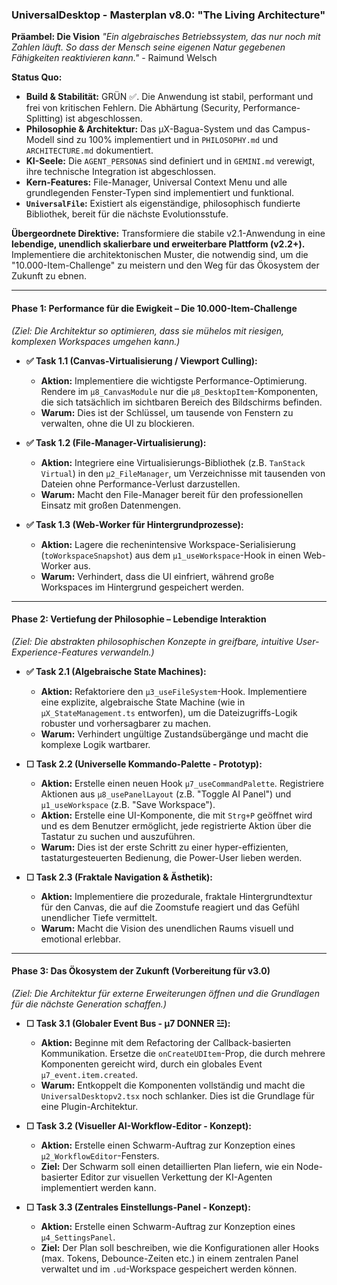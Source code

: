 ### **UniversalDesktop - Masterplan v8.0: "The Living Architecture"**

**Präambel: Die Vision**
*"Ein algebraisches Betriebssystem, das nur noch mit Zahlen läuft. So dass der Mensch seine eigenen Natur gegebenen Fähigkeiten reaktivieren kann."* - Raimund Welsch

**Status Quo:**
- **Build & Stabilität:** GRÜN ✅. Die Anwendung ist stabil, performant und frei von kritischen Fehlern. Die Abhärtung (Security, Performance-Splitting) ist abgeschlossen.
- **Philosophie & Architektur:** Das μX-Bagua-System und das Campus-Modell sind zu 100% implementiert und in `PHILOSOPHY.md` und `ARCHITECTURE.md` dokumentiert.
- **KI-Seele:** Die `AGENT_PERSONAS` sind definiert und in `GEMINI.md` verewigt, ihre technische Integration ist abgeschlossen.
- **Kern-Features:** File-Manager, Universal Context Menu und alle grundlegenden Fenster-Typen sind implementiert und funktional.
- **`UniversalFile`:** Existiert als eigenständige, philosophisch fundierte Bibliothek, bereit für die nächste Evolutionsstufe.

**Übergeordnete Direktive:**
Transformiere die stabile v2.1-Anwendung in eine **lebendige, unendlich skalierbare und erweiterbare Plattform (v2.2+).** Implementiere die architektonischen Muster, die notwendig sind, um die "10.000-Item-Challenge" zu meistern und den Weg für das Ökosystem der Zukunft zu ebnen.

---

#### **Phase 1: Performance für die Ewigkeit – Die 10.000-Item-Challenge**
*(Ziel: Die Architektur so optimieren, dass sie mühelos mit riesigen, komplexen Workspaces umgehen kann.)*

*   **✅ Task 1.1 (Canvas-Virtualisierung / Viewport Culling):**
    *   **Aktion:** Implementiere die wichtigste Performance-Optimierung. Rendere im `μ8_CanvasModule` nur die `μ8_DesktopItem`-Komponenten, die sich tatsächlich im sichtbaren Bereich des Bildschirms befinden.
    *   **Warum:** Dies ist der Schlüssel, um tausende von Fenstern zu verwalten, ohne die UI zu blockieren.

*   **✅ Task 1.2 (File-Manager-Virtualisierung):**
    *   **Aktion:** Integriere eine Virtualisierungs-Bibliothek (z.B. `TanStack Virtual`) in den `μ2_FileManager`, um Verzeichnisse mit tausenden von Dateien ohne Performance-Verlust darzustellen.
    *   **Warum:** Macht den File-Manager bereit für den professionellen Einsatz mit großen Datenmengen.

*   **✅ Task 1.3 (Web-Worker für Hintergrundprozesse):**
    *   **Aktion:** Lagere die rechenintensive Workspace-Serialisierung (`toWorkspaceSnapshot`) aus dem `μ1_useWorkspace`-Hook in einen Web-Worker aus.
    *   **Warum:** Verhindert, dass die UI einfriert, während große Workspaces im Hintergrund gespeichert werden.

---
#### **Phase 2: Vertiefung der Philosophie – Lebendige Interaktion**
*(Ziel: Die abstrakten philosophischen Konzepte in greifbare, intuitive User-Experience-Features verwandeln.)*

*   **✅ Task 2.1 (Algebraische State Machines):**
    *   **Aktion:** Refaktoriere den `μ3_useFileSystem`-Hook. Implementiere eine explizite, algebraische State Machine (wie in `μX_StateManagement.ts` entworfen), um die Dateizugriffs-Logik robuster und vorhersagbarer zu machen.
    *   **Warum:** Verhindert ungültige Zustandsübergänge und macht die komplexe Logik wartbarer.

*   **☐ Task 2.2 (Universelle Kommando-Palette - Prototyp):**
    *   **Aktion:** Erstelle einen neuen Hook `μ7_useCommandPalette`. Registriere Aktionen aus `μ8_usePanelLayout` (z.B. "Toggle AI Panel") und `μ1_useWorkspace` (z.B. "Save Workspace").
    *   **Aktion:** Erstelle eine UI-Komponente, die mit `Strg+P` geöffnet wird und es dem Benutzer ermöglicht, jede registrierte Aktion über die Tastatur zu suchen und auszuführen.
    *   **Warum:** Dies ist der erste Schritt zu einer hyper-effizienten, tastaturgesteuerten Bedienung, die Power-User lieben werden.

*   **☐ Task 2.3 (Fraktale Navigation & Ästhetik):**
    *   **Aktion:** Implementiere die prozedurale, fraktale Hintergrundtextur für den Canvas, die auf die Zoomstufe reagiert und das Gefühl unendlicher Tiefe vermittelt.
    *   **Warum:** Macht die Vision des unendlichen Raums visuell und emotional erlebbar.

---
#### **Phase 3: Das Ökosystem der Zukunft (Vorbereitung für v3.0)**
*(Ziel: Die Architektur für externe Erweiterungen öffnen und die Grundlagen für die nächste Generation schaffen.)*

*   **☐ Task 3.1 (Globaler Event Bus - μ7 DONNER ☳):**
    *   **Aktion:** Beginne mit dem Refactoring der Callback-basierten Kommunikation. Ersetze die `onCreateUDItem`-Prop, die durch mehrere Komponenten gereicht wird, durch ein globales Event `μ7_event.item.created`.
    *   **Warum:** Entkoppelt die Komponenten vollständig und macht die `UniversalDesktopv2.tsx` noch schlanker. Dies ist die Grundlage für eine Plugin-Architektur.

*   **☐ Task 3.2 (Visueller AI-Workflow-Editor - Konzept):**
    *   **Aktion:** Erstelle einen Schwarm-Auftrag zur Konzeption eines `μ2_WorkflowEditor`-Fensters.
    *   **Ziel:** Der Schwarm soll einen detaillierten Plan liefern, wie ein Node-basierter Editor zur visuellen Verkettung der KI-Agenten implementiert werden kann.

*   **☐ Task 3.3 (Zentrales Einstellungs-Panel - Konzept):**
    *   **Aktion:** Erstelle einen Schwarm-Auftrag zur Konzeption eines `μ4_SettingsPanel`.
    *   **Ziel:** Der Plan soll beschreiben, wie die Konfigurationen aller Hooks (max. Tokens, Debounce-Zeiten etc.) in einem zentralen Panel verwaltet und im `.ud`-Workspace gespeichert werden können.

